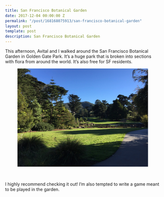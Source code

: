 ```yaml
---
title: San Francisco Botanical Garden
date: 2017-12-04 00:00:00 Z
permalink: "/post/168168075913/san-francisco-botanical-garden"
layout: post
template: post
description: San Francisco Botanical Garden
---
```


<p>This afternoon, Avital and I walked around the San Francisco Botanical Garden in Golden Gate Park. It’s a huge park that is broken into sections with flora from around the world. It’s also free for SF residents.<br></p><figure class="tmblr-full" data-orig-height="768" data-orig-width="1024"><img src="/images/fe60214e8905f6758742a095d31b798a67372ffd806d9496dbfdc17be9844322.png" data-orig-height="768" data-orig-width="1024"></figure><p><br></p><p>I highly recommend checking it out! I’m also tempted to write a game meant to be played in the garden.</p>